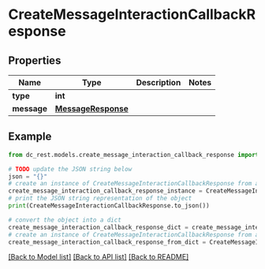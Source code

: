 # CreateMessageInteractionCallbackResponse


## Properties

Name | Type | Description | Notes
------------ | ------------- | ------------- | -------------
**type** | **int** |  | 
**message** | [**MessageResponse**](MessageResponse.md) |  | 

## Example

```python
from dc_rest.models.create_message_interaction_callback_response import CreateMessageInteractionCallbackResponse

# TODO update the JSON string below
json = "{}"
# create an instance of CreateMessageInteractionCallbackResponse from a JSON string
create_message_interaction_callback_response_instance = CreateMessageInteractionCallbackResponse.from_json(json)
# print the JSON string representation of the object
print(CreateMessageInteractionCallbackResponse.to_json())

# convert the object into a dict
create_message_interaction_callback_response_dict = create_message_interaction_callback_response_instance.to_dict()
# create an instance of CreateMessageInteractionCallbackResponse from a dict
create_message_interaction_callback_response_from_dict = CreateMessageInteractionCallbackResponse.from_dict(create_message_interaction_callback_response_dict)
```
[[Back to Model list]](../README.md#documentation-for-models) [[Back to API list]](../README.md#documentation-for-api-endpoints) [[Back to README]](../README.md)


